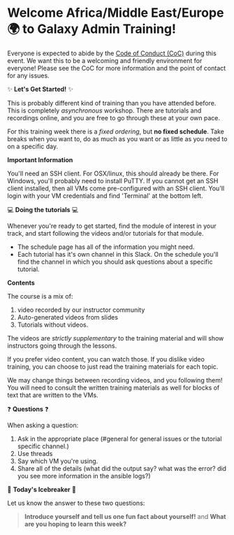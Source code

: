 # Welcome Africa/Middle East/Europe :earth_africa: to Galaxy Admin Training!

Everyone is expected to abide by the [Code of Conduct (CoC)](https://galaxyproject.org/community/coc/) during this event. We want this to be a welcoming and friendly environment for everyone! Please see the CoC for more information and the point of contact for any issues.

:sparkles: **Let's Get Started!** :sparkles:

This is probably  different kind of training than you have attended before. This is completely *asynchronous* workshop. There are tutorials and recordings online, and you are free to go through these at your own pace.

For this training week there is a *fixed ordering*, but **no fixed schedule**. Take breaks when you want to, do as much as you want or as little as you need to on a specific day.

**Important Information**

You'll need an SSH client. For OSX/linux, this should already be there. For Windows, you'll probably need to install PuTTY. If you cannot get an SSH client installed, then all VMs come pre-configured with an SSH client. You'll login with your VM credentials and find 'Terminal' at the bottom left.

:computer: **Doing the tutorials** :computer:

Whenever you're ready to get started, find the module of interest in your track, and start following the videos and/or tutorials for that module.

- The schedule page has all of the information you might need.
- Each tutorial has it's own channel in this Slack. On the schedule you'll find the channel in which you should ask questions about a specific tutorial.

**Contents**

The course is a mix of:

1. video recorded by our instructor community
2. Auto-generated videos from slides
3. Tutorials without videos.

The videos are *strictly supplementary* to the training material and will show instructors going through the lessons.

If you prefer video content, you can watch those. If you dislike video training, you can choose to just read the training materials for each topic.

We may change things between recording videos, and you following them! You will need to consult the written training materials as well for blocks of text that are written to the VMs.

:question: **Questions** :question:

When asking a question:

1. Ask in the appropriate place (#general for general issues or the tutorial specific channel.)
2. Use threads
3. Say which VM you're using.
4. Share all of the details (what did the output say? what was the error? did you see more information in the ansible logs?)

:ice_cube: **Today's Icebreaker** :ice_cube:

Let us know the answer to these two questions:

> **Introduce yourself and tell us one fun fact about yourself!** and **What are you hoping to learn this week?**

